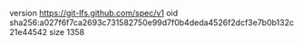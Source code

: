 version https://git-lfs.github.com/spec/v1
oid sha256:a027f6f7ca2693c731582750e99d7f0b4deda4526f2dcf3e7b0b132c21e44542
size 1358
